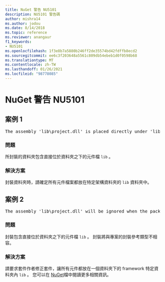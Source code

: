 ```yaml
---
title: NuGet 警告 NU5101
description: NU5101 警告碼
author: mishra14
ms.author: jodou
ms.date: 8/14/2018
ms.topic: reference
ms.reviewer: anangaur
f1_keywords:
- NU5101
ms.openlocfilehash: 1f3e8b7a5880b246ff2de35574bd42fdffb8ecd2
ms.sourcegitcommit: ee6c3f203648a5561c809db54ebeb1d0f0598b68
ms.translationtype: MT
ms.contentlocale: zh-TW
ms.lasthandoff: 01/26/2021
ms.locfileid: "98778085"
---
```

# <a name="nuget-warning-nu5101"></a>NuGet 警告 NU5101

## <a name="scenario-1"></a>案例 1
<pre>The assembly 'lib\project.dll' is placed directly under 'lib' folder. It is recommended that assemblies be placed inside a framework-specific folder. Move it into a framework-specific folder.</pre>

### <a name="issue"></a>問題

所封裝的資料夾包含直接位於資料夾之下的元件檔 `lib` 。


### <a name="solution"></a>解決方案

封裝資料夾時，請確定所有元件檔案都放在特定架構資料夾的 `lib` 資料夾中。


## <a name="scenario-2"></a>案例 2
<pre>The assembly 'lib\project.dll' will be ignored when the package is installed after the migration.</pre>

### <a name="issue"></a>問題

封裝包含直接位於資料夾之下的元件檔 `lib` 。 封裝將與專案的封裝參考類型不相容。


### <a name="solution"></a>解決方案

請要求套件作者修正套件，讓所有元件都放在一個資料夾下的 framework 特定資料夾內 `lib` 。 您可以在 [NuGet](../../consume-packages/migrate-packages-config-to-package-reference.md)檔中閱讀更多相關資訊。
